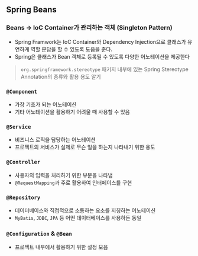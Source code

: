 ## Spring Beans
 ### Beans -> IoC Container가 관리하는 객체 (Singleton Pattern)
- Spring Framwork는 IoC Container와 Dependency Injection으로 클래스가 유연하게 역할 분담을 할 수 있도록 도움을 준다.
- Spring은 클래스가 Bean 객체로 등록될 수 있도록 다양한 어노테이션을 제공한다
> `org.springframework.stereotype` 패키지 내부에 있는 Spring Stereotype Annotation의 종류와 활용 용도 알기

  ### `@Component`
   - 가장 기초가 되는 어노테이션
   - 기타 어노테이션을 활용하기 어려울 때 사용할 수 있음

  ### `@Service`
   - 비즈니스 로직을 담당하는 어노테이션
   - 프로젝트의 서비스가 실제로 무슨 일을 하는지 나타내기 위한 용도

  ### `@Controller` 
   - 사용자의 입력을 처리하기 위한 부분을 나타냄
   - `@RequestMapping`과 주로 활용하여 인터페이스를 구현

  ### `@Repository`
   - 데이터베이스와 직접적으로 소통하는 요소를 지칭하는 어노테이션
   - `MyBatis`, `JDBC`, `JPA` 등 어떤 데이터베이스를 사용하든 동일

  ### `@Configuration` & `@Bean`
   - 프로젝트 내부에서 활용하기 위한 설정 모음
   
    
    